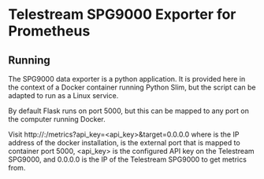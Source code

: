 # Telestream SPG9000 Exporter for Prometheus

## Running
The SPG9000 data exporter is a python application. It is provided here in the context of a Docker container running Python Slim, but the script can be adapted to run as a Linux service. 

By default Flask runs on port 5000, but this can be mapped to any port on the computer running Docker.

Visit http://<docker ip>:<port>/metrics?api_key=<api_key>&target=0.0.0.0 where <docker ip> is the IP address of the docker installation, <port> is the external port that is mapped to container port 5000, <api_key> is the configured API key on the Telestream SPG9000, and 0.0.0.0 is the IP of the Telestream SPG9000 to get metrics from.
